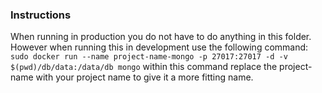### Instructions

When running in production you do not have to do anything in this folder. However when running this in development use the following command:
`sudo docker run --name project-name-mongo -p 27017:27017 -d -v $(pwd)/db/data:/data/db mongo`
within this command replace the project-name with your project name to give it a more fitting name.
